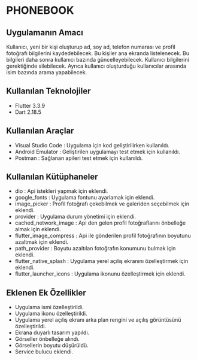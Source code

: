 # PHONEBOOK
## Uygulamanın Amacı
Kullanıcı, yeni bir kişi oluşturup ad, soy ad, telefon numarası ve profil fotoğrafı bilgilerini kaydedebilecek. Bu kişiler ana ekranda listelenecek. Bu bilgileri daha sonra kullanıcı bazında güncelleyebilecek. Kullanıcı bilgilerini gerektiğinde silebilecek. Ayrıca kullanıcı oluşturduğu kullanıcılar arasında isim bazında arama yapabilecek.

## Kullanılan Teknolojiler
- Flutter 3.3.9
- Dart 2.18.5

## Kullanılan Araçlar
- Visual Studio Code : Uygulama için kod geliştirilirken kullanıldı.
- Android Emulator : Geliştirilen uygulamayı test etmek için kullanıldı.
- Postman : Sağlanan apileri test etmek için kullanıldı.

## Kullanılan Kütüphaneler
- dio : Api istekleri yapmak için eklendi.
- google_fonts : Uygulama fontunu ayarlamak için eklendi.
- image_picker : Profil fotoğrafı çekebilmek ve galeriden seçebilmek için eklendi.
- provider : Uygulama durum yönetimi için eklendi.
- cached_network_image : Api den gelen profil fotoğraflarını önbelleğe almak için eklendi.
- flutter_image_compress : Api ile gönderilen profil fotoğrafının boyutunu azaltmak için eklendi.
- path_provider : Boyutu azaltılan fotoğrafın konumunu bulmak için eklendi.
- flutter_native_splash : Uygulama yerel açılış ekranını özelleştirmek için eklendi.
- flutter_launcher_icons : Uygulama ikonunu özelleştirmek için eklendi.


## Eklenen Ek Özellikler
- Uygulama ismi özelleştirildi.
- Uygulama ikonu özelleştirildi.
- Uygulama yerel açılış ekranı arka plan rengini ve açılış görüntüsünü özelleştirildi.
- Ekrana duyarlı tasarım yapıldı.
- Görseller önbelleğe alındı.
- Görsellerin boyutu düşürüldü.
- Service bulucu eklendi.
